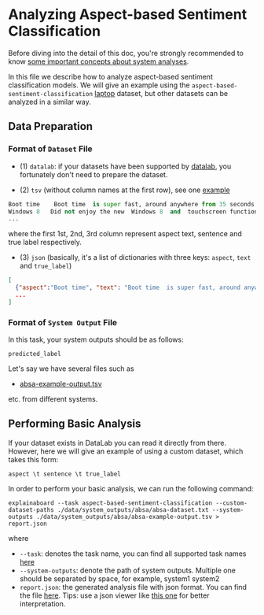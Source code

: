 # Analyzing Aspect-based Sentiment Classification

Before diving into the detail of this doc, you're strongly recommended to know [some
important concepts about system analyses](concepts_about_system_analysis.md).


In this file we describe how to analyze aspect-based sentiment classification models.
We will give an example using the `aspect-based-sentiment-classification` [laptop](https://github.com/neulab/ExplainaBoard/blob/main/data/system_outputs/absa/test-aspect.tsv) dataset, but other datasets
can be analyzed in a similar way.

## Data Preparation

 

### Format of `Dataset` File



* (1) `datalab`: if your datasets have been supported by [datalab](https://github.com/ExpressAI/DataLab/tree/main/datasets),
    you fortunately don't need to prepare the dataset. 

* (2) `tsv` (without column names at the first row), see one [example](https://github.com/neulab/ExplainaBoard/blob/main/data/system_outputs/absa/absa-dataset.tsv)
```python
Boot time	 Boot time  is super fast, around anywhere from 35 seconds to 1 minute.	positive
Windows 8	Did not enjoy the new  Windows 8  and  touchscreen functions .	negative
...
```
where the first 1st, 2nd, 3rd column represent aspect text, sentence and true label respectively.


* (3) `json` (basically, it's a list of dictionaries with three keys: `aspect`, `text` and `true_label`)
```json
[
  {"aspect":"Boot time", "text": "Boot time  is super fast, around anywhere from 35 seconds to 1 minute.", "true_label": "positive"},
  ...
]
```



### Format of `System Output` File
In this task, your system outputs should be as follows:


```
predicted_label
```

Let's say we have several files such as 
* [absa-example-output.tsv](https://github.com/neulab/ExplainaBoard/blob/main/data/system_outputs/absa/absa-example-output.tsv) 
 

etc. from different systems.


## Performing Basic Analysis

If your dataset exists in DataLab you can read it directly from there. However, here
we will give an example of using a custom dataset, which takes this form:
```
aspect \t sentence \t true_label 
```

In order to perform your basic analysis, we can run the following command:

```shell
explainaboard --task aspect-based-sentiment-classification --custom-dataset-paths ./data/system_outputs/absa/absa-dataset.txt --system-outputs ./data/system_outputs/absa/absa-example-output.tsv > report.json
```
where
* `--task`: denotes the task name, you can find all supported task names [here](https://github.com/neulab/ExplainaBoard/blob/main/docs/supported_tasks.md)
* `--system-outputs`: denote the path of system outputs. Multiple one should be 
  separated by space, for example, system1 system2
* `report.json`: the generated analysis file with json format. You can find the file [here](https://github.com/neulab/ExplainaBoard/blob/main/data/reports/report_absa.json). Tips: use a json viewer
                  like [this one](http://jsonviewer.stack.hu/) for better interpretation.

